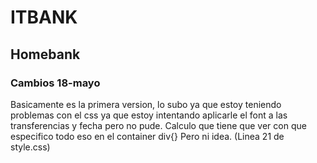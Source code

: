 # ITBANK
## Homebank
### Cambios 18-mayo
Basicamente es la primera version, lo subo ya que estoy teniendo problemas con el css ya que estoy intentando aplicarle el font a las transferencias y fecha pero no pude. Calculo que tiene que ver con que especifico todo eso en el container div{} Pero ni idea. (Linea 21 de style.css)

